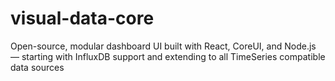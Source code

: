 # visual-data-core
Open-source, modular dashboard UI built with React, CoreUI, and Node.js — starting with InfluxDB support and extending to all TimeSeries compatible data sources
